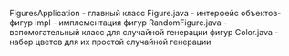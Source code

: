 FiguresApplication - главный класс
Figure.java - интерфейс объектов-фигур
impl - имплементация фигур
RandomFigure.java - вспомогательный класс для случайной генерации фигур
Color.java - набор цветов для их простой случайной генерации
